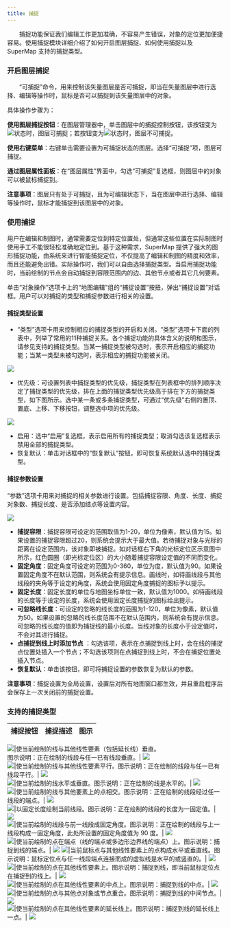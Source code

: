 ```yaml
---
title: 捕捉
---
```



　　捕捉功能保证我们编辑工作更加准确，不容易产生错误，对象的定位更加便捷容易。使用捕捉模块详细介绍了如何开启图层捕捉、如何使用捕捉以及 SuperMap 支持的捕捉类型。


### 开启图层捕捉

　　“可捕捉”命令，用来控制该矢量图层是否可捕捉，即当在矢量图层中进行选择、编辑等操作时，鼠标是否可以捕捉到该矢量图层中的对象。



具体操作步骤为：

 
**使用图层捕捉按钮**：在图层管理器中，单击图层中的捕捉控制按钮，该按钮变为![](img/snap.png)状态时，图层可捕捉；若按钮变为![](img/unsnap.png)状态时，图层不可捕捉。
  
**使用右键菜单**：右键单击需要设置为可捕捉状态的图层。选择“可捕捉”项，图层可捕捉。    
  
**通过图层属性面板**：在“图层属性”界面中，勾选“可捕捉”复选框，则图层中的对象可以被鼠标捕捉到。   

**注意事项**：图层只有处于可捕捉，且为可编辑状态下，当在图层中进行选择、编辑等操作时，鼠标才能捕捉到该图层中的对象。   
  
### 使用捕捉  
  
用户在编辑和制图时，通常需要定位到特定位置处，但通常这些位置在实际制图时使用手工不能很轻松准确地定位到。基于这种需求，SuperMap 提供了强大的图形捕捉功能，由系统来进行智能捕捉定位，不仅提高了编辑和制图的精度和效率，而且还能避免出错。实际操作时，我们可以自由选择捕捉类型。当启用捕捉功能时，当前绘制的节点会自动捕捉到容限范围内的边、其他节点或者其它几何要素。

单击“对象操作”选项卡上的“地图编辑”组的“捕捉设置”按扭，弹出“捕捉设置”对话框。用户可以对捕捉的类型和捕捉参数进行相关的设置。  
  
#### 捕捉类型设置  
  
+ “类型”选项卡用来控制相应的捕捉类型的开启和关闭。“类型”选项卡下面的列表中，列举了常用的11种捕捉关系。各个捕捉功能的具体含义的说明和图示，请参见支持的捕捉类型。当某一捕捉类型被勾选时，表示开启相应的捕捉功能；当某一类型未被勾选时，表示相应的捕捉功能被关闭。    
  
 ![](img/SnapType.png)      

+ 优先级：可设置列表中捕捉类型的优先级，捕捉类型在列表框中的排列顺序决定了捕捉类型的优先级，排在上面的捕捉类型优先级高于排在下方的捕捉类型，如下图所示。选中某一条或多条捕捉类型，可通过“优先级”右侧的置顶、置底、上移、下移按钮，调整选中项的优先级。   
  
 ![](img/SnappPriority.png)    
  
+ 启用：选中“启用”复选框，表示启用所有的捕捉类型；取消勾选该复选框表示禁用全部的捕捉类型。   
+ 恢复默认：单击对话框中的“恢复默认”按钮，即可恢复系统默认选中的捕捉类型。  
  
#### 捕捉参数设置  
  
“参数”选项卡用来对捕捉的相关参数进行设置。包括捕捉容限、角度、长度、捕捉对象数、捕捉长度、是否添加结点等设置内容。    
  
 
 ![](img/SnapSettings.png)     
  
+ **捕捉容限**：捕捉容限可设定的范围取值为1-20，单位为像素，默认值为15。如果设置的捕捉容限超过20，则系统会提示大于最大值。若待捕捉对象与光标的距离在设定范围内，该对象即被捕捉。如对话框右下角的光标定位区示意图中所示，红色圆圈（即光标定位区）的大小随着捕捉容限设定值的不同而变化。    
+ **固定角度**：固定角度可设定的范围为0-360，单位为度，默认值为90。如果设置固定角度不在默认范围，则系统会有提示信息。画线时，如待画线段与其他线段的夹角等于设定的角度，系统会使用固定角度捕捉的图标予以提示。  
+ **固定长度**：固定长度的单位与地图坐标单位一致，默认值为1000。如待画线段的长度等于设定的长度，系统会使用固定长度捕捉的图标给出提示。   
+ **可忽略线长度**：可设定的忽略的线长度的范围为1-120，单位为像素，默认值为50。如果设置的忽略的线长度范围不在默认范围内，则系统会有提示信息。可忽略的线长度的值即为捕捉线的最小长度。当线对象的长度小于设定值时，不会对其进行捕捉。  
+ **点捕捉到线上时添加节点** ：勾选该项，表示在点捕捉到线上时，会在线的捕捉点位置处插入一个节点；不勾选该项则在点捕捉到线上时，不会在捕捉位置处插入节点。  
+ **恢复默认**：单击该按钮，即可将捕捉设置的参数恢复为默认的参数。    
  
**注意事项**：捕捉设置为全局设置，设置后对所有地图窗口都生效，并且重启程序后会保存上一次关闭前的捕捉设置。 

### 支持的捕捉类型  

捕捉按钮|捕捉描述|图示  
:-:|:-:|:-:

 ![](img/VerticalLine.png)|使当前绘制的线与其他线性要素（包括延长线）垂直。  
图示说明：正在绘制的线段与任一已有线段垂直。| ![](img/VerticalLinePic.png)  
![](img/Parallel.png)|使当前绘制的线与其他线性要素平行。图示说明：正在绘制的线段与任一已有线段平行。| ![](img/ParallelPic.png)  
![](img/Horizontal.png)|使当前绘制的线水平或垂直。图示说明：正在绘制的线是水平的。| ![](img/HorizontalPic.png)  
![](img/IntersetPoint.png)|使当前绘制的线与其他要素上的点相交。图示说明：正在绘制的线段经过任一线段的端点。| ![](img/IntersetPointPic.png)  
![](img/FixedLength.png)|以固定长度绘制当前线段。图示说明：正在绘制的线段的长度为一固定值。| ![](img/FixedLengthPic.png)  
![](img/FixedAngle.png)|使当前绘制的线段与前一线段成固定角度。图示说明：正在绘制的线段与上一线段构成一固定角度，此处所设置的固定角度值为 90 度。| ![](img/FixedAnglePic.png)    
![](img/SnappPoint.png)|使当前绘制的点在端点（线的端点或多边形边界线的端点）上。图示说明：捕捉到线的端点。| ![](img/SnappPointPic.png)
![](img/HorVIntersetPoint.png)|当前鼠标点与其他线性要素上的点构成水平或垂直线。图示说明：鼠标定位点与任一线段端点连接而成的虚拟线是水平的或竖直的。| ![](img/HorVIntersetPointPic.png)  
![](img/OnLine.png)|使当前绘制的点在其他线性要素上。图示说明：捕捉到线，即当前鼠标定位点在捕捉到的线上。| ![](img/OnLinePic.png)  
![](img/MiddlePoint.png)|使当前绘制的点在其他线性要素的中点上。图示说明：捕捉到线的中点。| ![](img/MiddlePointPic.png)  
 ![](img/IntersectVertex.png)|使当前绘制的点与其他点对象或节点重合。图示说明：捕捉到线的中间节点。| ![](img/IntersectVertexPic.png)   
 ![](img/OnExtendLine.png)|使当前绘制的点在其他线性要素的延长线上。图示说明：捕捉到线的延长线上一点。| ![](img/OnExtendLinePic.png)

 









 

